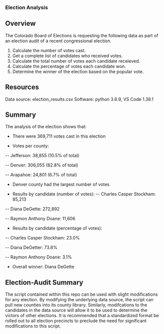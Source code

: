 ### Election Analysis

## Overview

The Colorado Board of Elections is requesting the following data as part of an election audit of a recent congressional election.

1. Calculate the number of votes cast.
2. Get a complete list of candidates who received votes.
3. Calculate the total number of votes each candidate receieved.
4. Calculate the percentage of votes each candidate won.
5. Determine the winner of the election based on the popular vote.

## Resources

Data source: election_results.csv
Software: python 3.8.9, VS Code 1.38.1

## Summary

The analysis of the election shows that:

- There were 369,711 votes cast in this election

- Votes per county:

-- Jefferson: 38,855 (10.5% of total)

-- Denver: 306,055 (82.8% of total)

-- Arapahoe: 24,801 (6.7% of total)


- Denver county had the largest number of votes

- Results by candidate (number of votes):
-- Charles Casper Stockham: 85,213

-- Diana DeGette: 272,892

-- Raymon Anthony Doane: 11,606


- Results by candidate (percentage of votes):

-- Charles Casper Stockham: 23.0%

-- Diana DeGetter: 73.8%

-- Raymon Anthony Doane: 3.1%

- Overall winner: Diana DeGette

## Election-Audit Summary

The script contained within this repo can be used with slight modifications for any election. By modifying the underlying data source, the script can pull new counties into its county library. Similarly, modifcations to the candidates in the data source will allow it to be used to determine the victors of other elections. It is recommended that a standardized format be rolled out to all election precincts to preclude the need for significant modifications to this script.